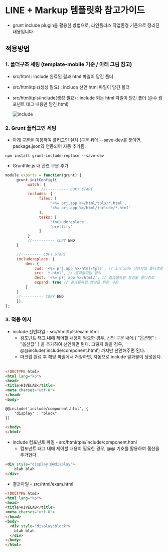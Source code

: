 # LINE + Markup 템플릿화 참고가이드

- grunt include plugin을 활용한 방법으로, 라인플러스 작업환경 기준으로 정리된 내용입니다.



## 적용방법

### 1. 폴더구조 세팅 (template-mobile 기준 / 아래 그림 참고)
* src/html : include 완료된 결과 html 파일이 담긴 폴더
* src/html/tpls(생성 필요) : include 선언 html 파일이 담긴 폴더
* src/html/tpls/include(생성 필요) : include 되는 html 파일이 담긴 폴더
    (순수 컴포넌트 태그 내용만 담긴 html)
    
  ![include](http://thisisneverthat.dothome.co.kr/study/1.PNG)

### 2. Grunt 플러그인 세팅
* 아래 구문을 이용하여 플러그인 설치 (구문 뒤에 --save-dev를 붙이면, package.json와 연동되어 자동 추가됨.
```
npm install grunt-include-replace --save-dev
```
    
* Gruntfile.js 내 관련 구문 추가
```javascript
module.exports = function(grunt) {
     grunt.initConfig({
          watch: {
                //---------- COPY START
          includes: {
               files: [
                    '<%= prj.app %>/html/tpls/*.html',
                    '<%= prj.app %>/html/include/*.html'
               ],
               tasks: [
                    'includereplace',
                    'prettify'
               ]
          }
          //---------- COPY END
     }

     //--------- COPY START
     includereplace: {
         dev: {
             cwd: '<%= prj.app %>/html/tpls', // include 선언파일 폴더경로
             src: '*.html', // 결과물파일 형식
             dest: '<%= prj.app %>/html/', // 결과물파일 생성될 폴더경로
             expand: true // 결과물파일 생성을 위한 구문
         }
     }
     //---------- COPY END
     });
};
```
    
### 3. 적용 예시
* include 선언파일 - src/html/tpls/exam.html
    * 컴포넌트 태그 내에 제어할 내용이 필요한 경우, 선언 구문 내에 { "옵션명" : "옵션값" } 을 추가하여 선언하면 된다. 그렇지 않을 경우, @@include('include/component.html') 까지만 선언해주면 된다.
    * 마크업 완료 후 해당 파일에서 저장하면, 자동으로 include 결과물이 생성된다.
    
```html
<!DOCTYPE html>
<html lang="ko">
<head>
<title>HIVELAB</title>
<meta charset="utf-8">
</head>
<body>

@@include('include/component.html', {
    "display" : "block"
})
  
</body>
</html>
```

* include 컴포넌트 파일 - src/html/tpls/include/component.html
    * 컴포넌트 태그 내에 제어할 내용이 필요한 경우, @@ 기호를 활용하여 옵션을 추가한다.

```html
<div style="display:@@display">
    blah blah
</div>
```

* 결과파일 - src/html/exam.html

```html
<!DOCTYPE html>
<html lang="ko">
<head>
<title>HIVELAB</title>
<meta charset="utf-8">
</head>
<body>
  <div style="display:block">
    blah blah
  </div>
</body>
</html>
```

